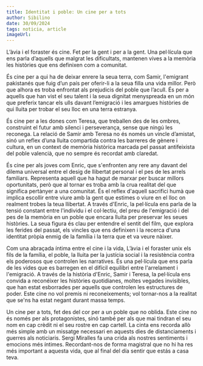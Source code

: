 ```yaml
---
title: Identitat i poble: Un cine per a tots
author: Sibilino
date: 30/09/2024
tags: noticia, article
imageUrl:
---
```


L’àvia i el foraster és cine. Fet per la gent i per a la gent. Una pel·lícula que ens parla d’aquells que malgrat les dificultats, mantenen vives a la memòria les històries que ens definixen com a comunitat.

És cine per a qui ha de deixar enrere la seua terra, com Samir, l'emigrant pakistanés que fuig d’un país per oferir-li a la seua filla una vida millor. Però que alhora es troba enfrontat als prejudicis del poble que l’acull. És per a aquells que han vist el seu talent i la seua dignitat menyspreada en un món que preferix tancar els ulls davant l’emigració i les amargues històries de qui lluita per trobar el seu lloc en una terra estranya.

És cine per a les dones com Teresa, que treballen des de les ombres, construint el futur amb silenci i perseverança, sense que ningú les reconega. La relació de Samir amb Teresa no és només un vincle d’amistat, sinó un reflex d’una lluita compartida contra les barreres de gènere i cultura, en un context de memòria històrica marcada pel passat antifeixista del poble valencià, que no sempre és recordat amb claredat.

És cine per als joves com Enric, que s'enfronten any rere any davant del dilema universal entre el desig de llibertat personal i el pes de les arrels familiars. Representa aquell que ha hagut de marxar per buscar millors oportunitats, però que al tornar es troba amb la crua realitat del que significa pertànyer a una comunitat. És el reflex d'aquell sacrifici humà que implica escollir entre viure amb la gent que estimes o viure en el lloc on realment trobes la teua llibertat. A través d'Enric, la pel·lícula ens parla de la tensió constant entre l'individu i el col·lectiu, del preu de l'emigració i del pes de la memòria en un poble que encara lluita per preservar les seues històries. La seua figura és clau per entendre el sentit del film, que explora les ferides del passat, els vincles que ens definixen i la recerca d'una identitat pròpia enmig de la família i la terra que et va veure nàixer.

Com una abraçada íntima entre el cine i la vida, L’àvia i el foraster unix els fils de la família, el poble, la lluita per la justícia social i la resistència contra els poderosos que controlen les narratives. És una pel·lícula que ens parla de les vides que es barregen en el difícil equilibri entre l'arrelament i l'emigració. A través de la història d'Enric, Samir i Teresa, la pel·lícula ens convida a reconéixer les històries quotidianes, moltes vegades invisibles, que han estat esborrades per aquells que controlen les estructures de poder. Este cine no vol premis ni reconeixements; vol tornar-nos a la realitat que se'ns ha estat negant durant massa temps.

Un cine per a tots, fet des del cor per a un poble que no oblida. Este cine no és només per als protagonistes, sinó també per als que mai tindran el seu nom en cap crèdit ni el seu rostre en cap cartell. La cinta ens recorda allò més simple amb un missatge necessari en aquests dies de distanciaments i guerres als noticiaris. Sergi Miralles fa una crida als nostres sentiments i emocions més íntimes. Recordant-nos de forma magistral que no hi ha res més important a aquesta vida, que al final del día sentir que estás a casa teva.